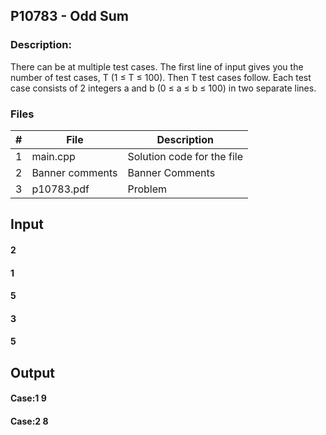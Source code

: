 ## P10783 - Odd Sum
### Description:

There can be at multiple test cases. The first line of input gives you the number of test cases, T
(1 ≤ T ≤ 100). Then T test cases follow. Each test case consists of 2 integers a and b (0 ≤ a ≤ b ≤ 100)
in two separate lines.

### Files

|   #   | File            | Description                                        |
| :---: | --------------- | -------------------------------------------------- |
|   1   | main.cpp         |Solution code for the file     |
|   2   |Banner comments |Banner Comments |
|   3   |p10783.pdf |Problem |

## Input
#### 2
#### 1
#### 5
#### 3
#### 5


## Output
#### Case:1  9
#### Case:2  8
